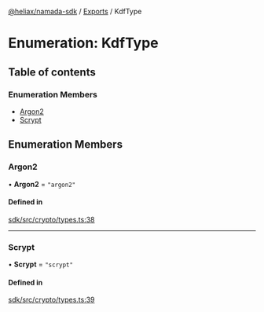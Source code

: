 [@heliax/namada-sdk](../README.md) / [Exports](../modules.md) / KdfType

# Enumeration: KdfType

## Table of contents

### Enumeration Members

- [Argon2](KdfType.md#argon2)
- [Scrypt](KdfType.md#scrypt)

## Enumeration Members

### Argon2

• **Argon2** = ``"argon2"``

#### Defined in

[sdk/src/crypto/types.ts:38](https://github.com/anoma/namada-interface/blob/12a1c5c6/packages/sdk/src/crypto/types.ts#L38)

___

### Scrypt

• **Scrypt** = ``"scrypt"``

#### Defined in

[sdk/src/crypto/types.ts:39](https://github.com/anoma/namada-interface/blob/12a1c5c6/packages/sdk/src/crypto/types.ts#L39)
